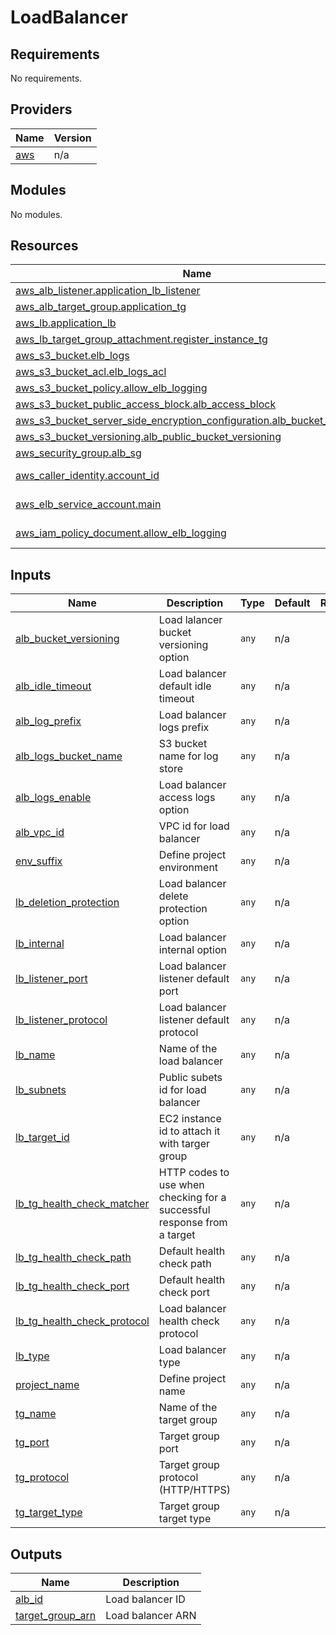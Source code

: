 # LoadBalancer

<!-- BEGINNING OF PRE-COMMIT-TERRAFORM DOCS HOOK -->
## Requirements

No requirements.

## Providers

| Name | Version |
|------|---------|
| <a name="provider_aws"></a> [aws](#provider\_aws) | n/a |

## Modules

No modules.

## Resources

| Name | Type |
|------|------|
| [aws_alb_listener.application_lb_listener](https://registry.terraform.io/providers/hashicorp/aws/latest/docs/resources/alb_listener) | resource |
| [aws_alb_target_group.application_tg](https://registry.terraform.io/providers/hashicorp/aws/latest/docs/resources/alb_target_group) | resource |
| [aws_lb.application_lb](https://registry.terraform.io/providers/hashicorp/aws/latest/docs/resources/lb) | resource |
| [aws_lb_target_group_attachment.register_instance_tg](https://registry.terraform.io/providers/hashicorp/aws/latest/docs/resources/lb_target_group_attachment) | resource |
| [aws_s3_bucket.elb_logs](https://registry.terraform.io/providers/hashicorp/aws/latest/docs/resources/s3_bucket) | resource |
| [aws_s3_bucket_acl.elb_logs_acl](https://registry.terraform.io/providers/hashicorp/aws/latest/docs/resources/s3_bucket_acl) | resource |
| [aws_s3_bucket_policy.allow_elb_logging](https://registry.terraform.io/providers/hashicorp/aws/latest/docs/resources/s3_bucket_policy) | resource |
| [aws_s3_bucket_public_access_block.alb_access_block](https://registry.terraform.io/providers/hashicorp/aws/latest/docs/resources/s3_bucket_public_access_block) | resource |
| [aws_s3_bucket_server_side_encryption_configuration.alb_bucket_encryption](https://registry.terraform.io/providers/hashicorp/aws/latest/docs/resources/s3_bucket_server_side_encryption_configuration) | resource |
| [aws_s3_bucket_versioning.alb_public_bucket_versioning](https://registry.terraform.io/providers/hashicorp/aws/latest/docs/resources/s3_bucket_versioning) | resource |
| [aws_security_group.alb_sg](https://registry.terraform.io/providers/hashicorp/aws/latest/docs/resources/security_group) | resource |
| [aws_caller_identity.account_id](https://registry.terraform.io/providers/hashicorp/aws/latest/docs/data-sources/caller_identity) | data source |
| [aws_elb_service_account.main](https://registry.terraform.io/providers/hashicorp/aws/latest/docs/data-sources/elb_service_account) | data source |
| [aws_iam_policy_document.allow_elb_logging](https://registry.terraform.io/providers/hashicorp/aws/latest/docs/data-sources/iam_policy_document) | data source |

## Inputs

| Name | Description | Type | Default | Required |
|------|-------------|------|---------|:--------:|
| <a name="input_alb_bucket_versioning"></a> [alb\_bucket\_versioning](#input\_alb\_bucket\_versioning) | Load lalancer bucket versioning option | `any` | n/a | yes |
| <a name="input_alb_idle_timeout"></a> [alb\_idle\_timeout](#input\_alb\_idle\_timeout) | Load balancer default idle timeout | `any` | n/a | yes |
| <a name="input_alb_log_prefix"></a> [alb\_log\_prefix](#input\_alb\_log\_prefix) | Load balancer logs prefix | `any` | n/a | yes |
| <a name="input_alb_logs_bucket_name"></a> [alb\_logs\_bucket\_name](#input\_alb\_logs\_bucket\_name) | S3 bucket name for log store | `any` | n/a | yes |
| <a name="input_alb_logs_enable"></a> [alb\_logs\_enable](#input\_alb\_logs\_enable) | Load balancer access logs option | `any` | n/a | yes |
| <a name="input_alb_vpc_id"></a> [alb\_vpc\_id](#input\_alb\_vpc\_id) | VPC id for load balancer | `any` | n/a | yes |
| <a name="input_env_suffix"></a> [env\_suffix](#input\_env\_suffix) | Define project environment | `any` | n/a | yes |
| <a name="input_lb_deletion_protection"></a> [lb\_deletion\_protection](#input\_lb\_deletion\_protection) | Load balancer delete protection option | `any` | n/a | yes |
| <a name="input_lb_internal"></a> [lb\_internal](#input\_lb\_internal) | Load balancer internal option | `any` | n/a | yes |
| <a name="input_lb_listener_port"></a> [lb\_listener\_port](#input\_lb\_listener\_port) | Load balancer listener default port | `any` | n/a | yes |
| <a name="input_lb_listener_protocol"></a> [lb\_listener\_protocol](#input\_lb\_listener\_protocol) | Load balancer listener default protocol | `any` | n/a | yes |
| <a name="input_lb_name"></a> [lb\_name](#input\_lb\_name) | Name of the load balancer | `any` | n/a | yes |
| <a name="input_lb_subnets"></a> [lb\_subnets](#input\_lb\_subnets) | Public subets id for load balancer | `any` | n/a | yes |
| <a name="input_lb_target_id"></a> [lb\_target\_id](#input\_lb\_target\_id) | EC2 instance id to attach it with targer group | `any` | n/a | yes |
| <a name="input_lb_tg_health_check_matcher"></a> [lb\_tg\_health\_check\_matcher](#input\_lb\_tg\_health\_check\_matcher) | HTTP codes to use when checking for a successful response from a target | `any` | n/a | yes |
| <a name="input_lb_tg_health_check_path"></a> [lb\_tg\_health\_check\_path](#input\_lb\_tg\_health\_check\_path) | Default health check path | `any` | n/a | yes |
| <a name="input_lb_tg_health_check_port"></a> [lb\_tg\_health\_check\_port](#input\_lb\_tg\_health\_check\_port) | Default health check port | `any` | n/a | yes |
| <a name="input_lb_tg_health_check_protocol"></a> [lb\_tg\_health\_check\_protocol](#input\_lb\_tg\_health\_check\_protocol) | Load balancer health check protocol | `any` | n/a | yes |
| <a name="input_lb_type"></a> [lb\_type](#input\_lb\_type) | Load balancer type | `any` | n/a | yes |
| <a name="input_project_name"></a> [project\_name](#input\_project\_name) | Define project name | `any` | n/a | yes |
| <a name="input_tg_name"></a> [tg\_name](#input\_tg\_name) | Name of the target group | `any` | n/a | yes |
| <a name="input_tg_port"></a> [tg\_port](#input\_tg\_port) | Target group port | `any` | n/a | yes |
| <a name="input_tg_protocol"></a> [tg\_protocol](#input\_tg\_protocol) | Target group protocol (HTTP/HTTPS) | `any` | n/a | yes |
| <a name="input_tg_target_type"></a> [tg\_target\_type](#input\_tg\_target\_type) | Target group target type | `any` | n/a | yes |

## Outputs

| Name | Description |
|------|-------------|
| <a name="output_alb_id"></a> [alb\_id](#output\_alb\_id) | Load balancer ID |
| <a name="output_target_group_arn"></a> [target\_group\_arn](#output\_target\_group\_arn) | Load balancer ARN |
<!-- END OF PRE-COMMIT-TERRAFORM DOCS HOOK -->

